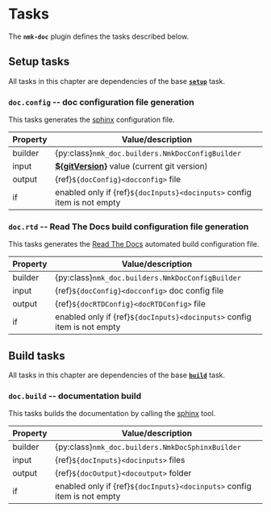 # Tasks

The **`nmk-doc`** plugin defines the tasks described below.

## Setup tasks

All tasks in this chapter are dependencies of the base [**`setup`**](https://nmk-base.readthedocs.io/en/stable/tasks.html#setup-task) task.

### **`doc.config`** -- doc configuration file generation

This tasks generates the [sphinx](https://www.sphinx-doc.org/) configuration file.

| Property | Value/description |
|-         |-
| builder  | {py:class}`nmk_doc.builders.NmkDocConfigBuilder`
| input    | **[${gitVersion}](https://nmk-base.readthedocs.io/en/stable/config.html#gitversion-git-version)** value (current git version)
| output   | {ref}`${docConfig}<docconfig>` file
| if       | enabled only if {ref}`${docInputs}<docinputs>` config item is not empty

### **`doc.rtd`** -- Read The Docs build configuration file generation

This tasks generates the [Read The Docs](https://readthedocs.org/) automated build configuration file.

| Property | Value/description |
|-         |-
| builder  | {py:class}`nmk_doc.builders.NmkDocConfigBuilder`
| input    | {ref}`${docConfig}<docconfig>` doc config file
| output   | {ref}`${docRTDConfig}<docRTDConfig>` file
| if       | enabled only if {ref}`${docInputs}<docinputs>` config item is not empty

## Build tasks

All tasks in this chapter are dependencies of the base [**`build`**](https://nmk-base.readthedocs.io/en/stable/tasks.html#build-task) task.

### **`doc.build`** -- documentation build

This tasks builds the documentation by calling the [sphinx](https://www.sphinx-doc.org/) tool.

| Property | Value/description |
|-         |-
| builder  | {py:class}`nmk_doc.builders.NmkDocSphinxBuilder`
| input    | {ref}`${docInputs}<docinputs>` files
| output   | {ref}`${docOutput}<docoutput>` folder
| if       | enabled only if {ref}`${docInputs}<docinputs>` config item is not empty
